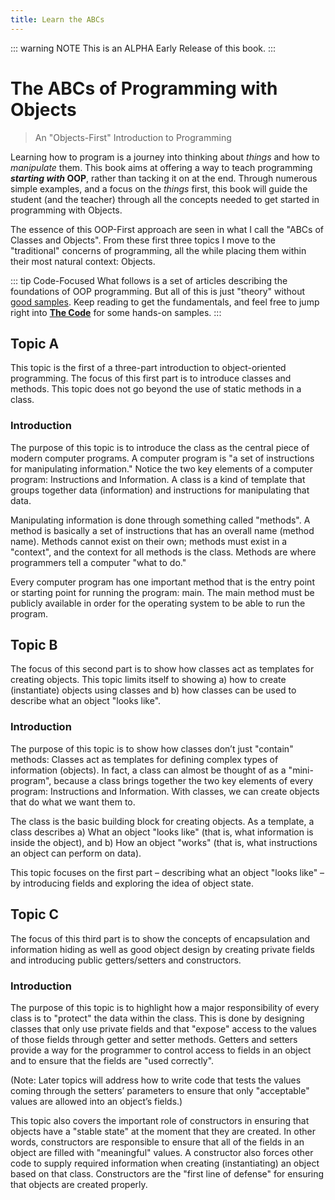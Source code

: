 ```yaml
---
title: Learn the ABCs
---
```

::: warning NOTE
This is an ALPHA Early Release of this book.
:::

# The ABCs of Programming with Objects

> An "Objects-First" Introduction to Programming

Learning how to program is a journey into thinking about *things* and how to *manipulate* them. This book aims at offering a way to teach programming ***starting with* OOP**, rather than tacking it on at the end. Through numerous simple examples, and a focus on the *things* first, this book will guide the student (and the teacher) through all the concepts needed to get started in programming with Objects.

The essence of this OOP-First approach are seen in what I call the "ABCs of Classes and Objects". From these first three topics I move to the "traditional" concerns of programming, all the while placing them within their most natural context: Objects.

::: tip Code-Focused
What follows is a set of articles describing the foundations of OOP programming. But all of this is just "theory" without [good samples](../Topic/ReadMe.md). Keep reading to get the fundamentals, and feel free to jump right into [**The Code**](../Topic/ReadMe.md) for some hands-on samples.
:::

## Topic A

This topic is the first of a three-part introduction to object-oriented programming. The focus of this first part is to introduce classes and methods. This topic does not go beyond the use of static methods in a class.

### Introduction

The purpose of this topic is to introduce the class as the central piece of modern computer programs. A computer program is "a set of instructions for manipulating information." Notice the two key elements of a computer program: Instructions and Information. A class is a kind of template that groups together data (information) and instructions for manipulating that data.

Manipulating information is done through something called "methods". A method is basically a set of instructions that has an overall name (method name). Methods cannot exist on their own; methods must exist in a "context", and the context for all methods is the class. Methods are where programmers tell a computer "what to do."

Every computer program has one important method that is the entry point or starting point for running the program: main. The main method must be publicly available in order for the operating system to be able to run the program.

## Topic B

The focus of this second part is to show how classes act as templates for creating objects. This topic limits itself to showing a) how to create (instantiate) objects using classes and b) how classes can be used to describe what an object "looks like".

### Introduction

The purpose of this topic is to show how classes don’t just "contain" methods: Classes act as templates for defining complex types of information (objects). In fact, a class can almost be thought of as a "mini-program", because a class brings together the two key elements of every program: Instructions and Information. With classes, we can create objects that do what we want them to.

The class is the basic building block for creating objects. As a template, a class describes
a) What an object "looks like" (that is, what information is inside the object), and
b) How an object "works" (that is, what instructions an object can perform on data).

This topic focuses on the first part – describing what an object "looks like" – by introducing fields and exploring the idea of object state.

## Topic C

The focus of this third part is to show the concepts of encapsulation and information hiding as well as good object design by creating private fields and introducing public getters/setters and constructors.

### Introduction

The purpose of this topic is to highlight how a major responsibility of every class is to "protect" the data within the class. This is done by designing classes that only use private fields and that "expose" access to the values of those fields through getter and setter methods. Getters and setters provide a way for the programmer to control access to fields in an object and to ensure that the fields are "used correctly".

(Note: Later topics will address how to write code that tests the values coming through the setters’ parameters to ensure that only "acceptable" values are allowed into an object’s fields.)

This topic also covers the important role of constructors in ensuring that objects have a "stable state" at the moment that they are created. In other words, constructors are responsible to ensure that all of the fields in an object are filled with "meaningful" values. A constructor also forces other code to supply required information when creating (instantiating) an object based on that class. Constructors are the "first line of defense" for ensuring that objects are created properly.
